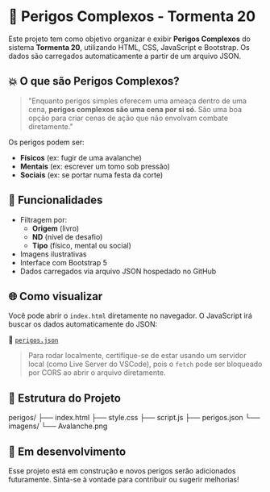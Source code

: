 # 🧠 Perigos Complexos - Tormenta 20

Este projeto tem como objetivo organizar e exibir **Perigos Complexos** do sistema **Tormenta 20**, utilizando HTML, CSS, JavaScript e Bootstrap. Os dados são carregados automaticamente a partir de um arquivo JSON.

## 💥 O que são Perigos Complexos?

> "Enquanto perigos simples oferecem uma ameaça dentro de uma cena, **perigos complexos são uma cena por si só**. São uma boa opção para criar cenas de ação que não envolvam combate diretamente."

Os perigos podem ser:
- **Físicos** (ex: fugir de uma avalanche)
- **Mentais** (ex: escrever um tomo sob pressão)
- **Sociais** (ex: se portar numa festa da corte)

## 🧩 Funcionalidades

- Filtragem por:
  - **Origem** (livro)
  - **ND** (nível de desafio)
  - **Tipo** (físico, mental ou social)
- Imagens ilustrativas
- Interface com Bootstrap 5
- Dados carregados via arquivo JSON hospedado no GitHub

## 🌐 Como visualizar

Você pode abrir o `index.html` diretamente no navegador. O JavaScript irá buscar os dados automaticamente do JSON:

📄 [`perigos.json`](https://raw.githubusercontent.com/nicholemos/perigos/main/perigos.json)

> Para rodar localmente, certifique-se de estar usando um servidor local (como Live Server do VSCode), pois o `fetch` pode ser bloqueado por CORS ao abrir o arquivo diretamente.

## 📁 Estrutura do Projeto

perigos/ ├── index.html ├── style.css ├── script.js ├── perigos.json └── imagens/ └── Avalanche.png


## 🚧 Em desenvolvimento

Esse projeto está em construção e novos perigos serão adicionados futuramente. Sinta-se à vontade para contribuir ou sugerir melhorias!
